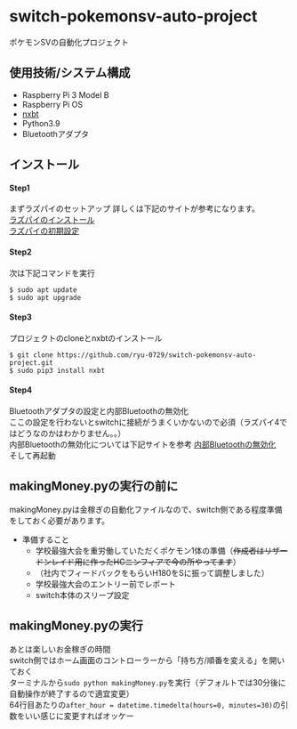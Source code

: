 # switch-pokemonsv-auto-project
ポケモンSVの自動化プロジェクト

## 使用技術/システム構成
- Raspberry Pi 3 Model B
- Raspberry Pi OS
- [nxbt](https://github.com/Brikwerk/nxbt)
- Python3.9
- Bluetoothアダプタ

## インストール

#### Step1
まずラズパイのセットアップ
詳しくは下記のサイトが参考になります。  
[ラズパイのインストール](https://www.indoorcorgielec.com/resources/raspberry-pi/raspberry-pi-os%E3%81%AE%E3%82%A4%E3%83%B3%E3%82%B9%E3%83%88%E3%83%BC%E3%83%AB/)  
[ラズパイの初期設定](https://www.indoorcorgielec.com/resources/raspberry-pi/raspberry-pi-setup/)

#### Step2
次は下記コマンドを実行

```
$ sudo apt update
$ sudo apt upgrade
```

#### Step3
プロジェクトのcloneとnxbtのインストール

```
$ git clone https://github.com/ryu-0729/switch-pokemonsv-auto-project.git
$ sudo pip3 install nxbt
```

#### Step4
Bluetoothアダプタの設定と内部Bluetoothの無効化  
ここの設定を行わないとswitchに接続がうまくいかないので必須（ラズパイ4ではどうなのかはわかりません。。）  
内部Bluetoothの無効化については下記サイトを参考
[内部Bluetoothの無効化](https://pcvogel.sarakura.net/2019/08/17/31966)  
そして再起動

## makingMoney.pyの実行の前に
makingMoney.pyは金稼ぎの自動化ファイルなので、switch側である程度準備をしておく必要があります。

- 準備すること
  - 学校最強大会を重労働していただくポケモン1体の準備（~~作成者はリザードンレイド用に作ったHCニンフィアで今の所やってます~~）
  - （社内でフィードバックをもらいH180をSに振って調整しました）
  - 学校最強大会のエントリー前でレポート
  - switch本体のスリープ設定

## makingMoney.pyの実行
あとは楽しいお金稼ぎの時間  
switch側ではホーム画面のコントローラーから「持ち方/順番を変える」を開いておく  
ターミナルから`sudo python makingMoney.py`を実行（デフォルトでは30分後に自動操作が終了するので適宜変更）  
64行目あたりの`after_hour = datetime.timedelta(hours=0, minutes=30)`の引数をいい感じに変更すればオッケー

